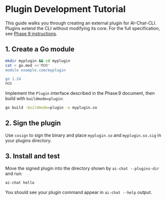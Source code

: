 # Plugin Development Tutorial

This guide walks you through creating an external plugin for AI-Chat-CLI.
Plugins extend the CLI without modifying its core.
For the full specification, see
[Phase 9 instructions](../codex/phase-9-plugin-system.md).

## 1. Create a Go module

```bash
mkdir myplugin && cd myplugin
cat > go.mod <<'MOD'
module example.com/myplugin

go 1.24
MOD
```

Implement the `Plugin` interface described in the Phase 9 document, then build
with `buildmode=plugin`:

```bash
go build -buildmode=plugin -o myplugin.so
```

## 2. Sign the plugin

Use `cosign` to sign the binary and place `myplugin.so` and
`myplugin.so.sig` in your plugins directory.

## 3. Install and test

Move the signed plugin into the directory shown by `ai-chat --plugins-dir`
and run:

```bash
ai-chat hello
```

You should see your plugin command appear in `ai-chat --help` output.
